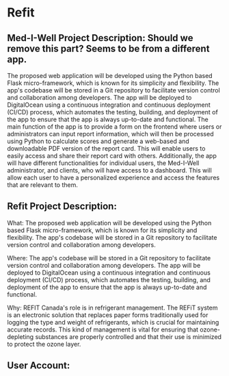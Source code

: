 # Refit

## Med-I-Well Project Description: Should we remove this part? Seems to be from a different app.
The proposed web application will be developed using the Python based Flask micro-framework, which is known for its simplicity and flexibility. The app's codebase will be stored in a Git repository to facilitate version control and collaboration among developers. The app will be deployed to DigitalOcean using a continuous integration and continuous deployment (CI/CD) process, which automates the testing, building, and deployment of the app to ensure that the app is always up-to-date and functional.
The main function of the app is to provide a form on the frontend where users or administrators can input report information, which will then be processed using Python to calculate scores and generate a web-based and downloadable PDF version of the report card. This will enable users to easily access and share their report card with others.
Additionally, the app will have different functionalities for individual users, the Med-I-Well administrator, and clients, who will have access to a dashboard. This will allow each user to have a personalized experience and access the features that are relevant to them.

## Refit Project Description:
What: The proposed web application will be developed using the Python based Flask micro-framework, which is known for its simplicity and flexibility. The app's codebase will be stored in a Git repository to facilitate version control and collaboration among developers.

Where: The app's codebase will be stored in a Git repository to facilitate version control and collaboration among developers. The app will be deployed to DigitalOcean using a continuous integration and continuous deployment (CI/CD) process, which automates the testing, building, and deployment of the app to ensure that the app is always up-to-date and functional.

Why: REFIT Canada's role is in refrigerant management. The REFiT system is an electronic solution that replaces paper forms traditionally used for logging the type and weight of refrigerants, which is crucial for maintaining accurate records​​. This kind of management is vital for ensuring that ozone-depleting substances are properly controlled and that their use is minimized to protect the ozone layer.
## User Account: 

